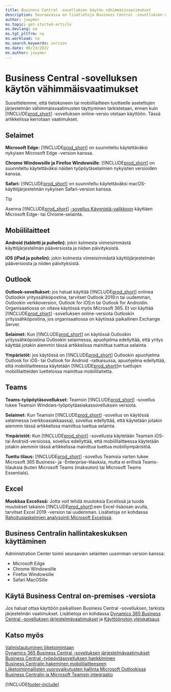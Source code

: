 ```yaml
---
title: Business Central -sovelluksen käytön vähimmäisvaatimukset
description: Seuraavassa on lisätietoja Business Central -sovelluksen online-version käyttämisen vähimmäis- ja versiovaatimuksista.
author: jswymer
ms.topic: get-started-article
ms.devlang: na
ms.tgt_pltfrm: na
ms.workload: na
ms.search.keywords: version
ms.date: 08/23/2022
ms.author: jswymer
---
```

# <a name="minimum-requirements-for-using-business-central"></a><a name="minimum-requirements-for-using-business-central"></a><a name="minimum-requirements-for-using-business-central"></a>Business Central -sovelluksen käytön vähimmäisvaatimukset

Suosittelemme, että tietokoneen tai mobiililaitteen tuotteelle asetettujen järjestelmän vähimmäisvaatimusten täyttyminen tarkistetaan, ennen kuin [!INCLUDE[prod_short](includes/prod_short.md)] -sovelluksen online-versio otetaan käyttöön. Tässä artikkelissa kerrotaan vaatimukset.  

## <a name="browsers"></a><a name="browsers"></a><a name="browsers"></a>Selaimet

**Microsoft Edge:** [!INCLUDE[prod_short](includes/prod_short.md)] on suunniteltu käytettäväksi nykyisen Microsoft Edge -version kanssa.
  
**Chrome Windowsille ja Firefox Windowsille**: [!INCLUDE[prod_short](includes/prod_short.md)] on suunniteltu käytettäväksi näiden työpöytäselaimien nykyisten versioiden kanssa.
 
**Safari:** [!INCLUDE[prod_short](includes/prod_short.md)] on suunniteltu käytettäväksi macOS-käyttöjärjestelmän nykyisen Safari-version kanssa.  

> [!TIP]
> Asenna [!INCLUDE[prod_short](includes/prod_short.md)] [-sovellus Käynnistä-valikkoon](install-desktop-app.md#install-the-app-for-business-central-online) käyttäen Microsoft Edge- tai Chrome-selainta.

## <a name="mobile-devices"></a><a name="mobile-devices"></a><a name="mobile-devices"></a>Mobiililaitteet

**Android (tabletti ja puhelin):** jokin kolmesta viimeisimmästä käyttöjärjestelmän pääversiosta ja niiden päivityksistä.

**iOS (iPad ja puhelin):** jokin kolmesta viimeisimmästä käyttöjärjestelmän pääversiosta ja niiden päivityksistä.

## <a name="outlook"></a><a name="outlook"></a><a name="outlook"></a>Outlook

**Outlook-sovellukset:** jos haluat käyttää [!INCLUDE[prod_short](includes/prod_short.md)] onlinea Outlookin yrityssähköpostina, tarvitset Outlook 2019:n tai uudemman, Outlookin verkkoversion, Outlook for iOS:n tai Outlook for Androidin. Organisaatiossa on oltava käytössä myös Microsoft 365. Et voi käyttää [!INCLUDE[prod_short](includes/prod_short.md)] -sovelluksen online-versiota Outlookin yrityssähköpostina, jos organisaatiossa on käytössä paikallinen Exchange Server. 

**Selaimet:** Kun [!INCLUDE[prod_short](includes/prod_short.md)] on käytössä Outlookin yrityssähköpostina Outlookin selaimessa, apuohjelma edellyttää, että yritys käyttää jotakin aiemmin tässä artikkelissa mainittua tuettua selainta.

**Ympäristöt:** jos käytössä on [!INCLUDE[prod_short](includes/prod_short.md)] Outlookin apuohjelma Outlook for iOS- tai Outlook for Android -ratkaisussa, apuohjelma edellyttää, että mobiililaitteessa käytetään [!INCLUDE[prod_short](includes/prod_short.md)]in tuettujen mobiililaitteiden luettelossa mainittua mobiililaitetta.  

## <a name="teams"></a><a name="teams"></a><a name="teams"></a>Teams

**Teams-työpöytäsovellukset:** Teamsin [!INCLUDE[prod_short](includes/prod_short.md)] -sovellus tukee Teamsin Windows-työpöytäasiakassovelluksen versiota. 

**Selaimet:** Kun Teamsin [!INCLUDE[prod_short](includes/prod_short.md)] -sovellus on käytössä selaimessa (verkkoasiakkaassa), sovellus edellyttää, että käytetään jotakin aiemmin tässä artikkelissa mainittua tuettua selainta. 

**Ympäristöt:** Kun [!INCLUDE[prod_short](includes/prod_short.md)] -sovellusta käytetään Teamsin iOS- tai Android-versiossa, sovellus edellyttää, että mobiililaitteessa käytetään jotakin aiemmin tässä artikkelissa mainittua tuettua mobiiliympäristöä.

**Tuettu tilaus:** [!INCLUDE[prod_short](includes/prod_short.md)] -sovellus Teamsia varten tukee Microsoft 365 Business- ja -Enterprise-tilauksia, mutta ei erillisiä Teams-tilauksia (kuten Microsoft Teams (maksuton) tai Microsoft Teams Essentials).

## <a name="excel"></a><a name="excel"></a><a name="excel"></a>Excel

**Muokkaa Excelissä:** Jotta voit tehdä muutoksia Excelissä ja tuoda muutokset takaisin [!INCLUDE[prod_short](includes/prod_short.md)]:een Excel-lisäosan avulla, tarvitset Excel 2019 -version tai uudemman. Lisätietoja on kohdassa [Rahoituslaskelmien analysointi Microsoft Excelissä](finance-analyze-excel.md).  

## <a name="using-the-business-central-administration-center"></a><a name="using-the-business-central-administration-center"></a><a name="using-the-business-central-administration-center"></a><a name="TAC"></a> Business Centralin hallintakeskuksen käyttäminen

Administration Center toimii seuraavien selainten uusimman version kanssa:

- Microsoft Edge
- Chrome Windowsille
- Firefox Windowsille
- Safari MacOSille

## <a name="use-business-central-on-premises"></a><a name="use-business-central-on-premises"></a><a name="use-business-central-on-premises"></a>Käytä Business Central on-premises -versiota

Jos haluat ottaa käyttöön paikallisen Business Central -sovelluksen, tarkista järjestelmän vaatimukset. Lisätietoja on kohdassa [Dynamics 365 Business Central -sovelluksen järjestelmävaatimukset](/dynamics365/business-central/dev-itpro/deployment/system-requirements-business-central-v20) ja [Käyttöönoton yleiskatsaus](/dynamics365/business-central/dev-itpro/deployment/deployment)  

## <a name="see-also"></a><a name="see-also"></a><a name="see-also"></a>Katso myös

[Valmistautuminen liiketoimintaan](ui-get-ready-business.md)  
[Dynamics 365 Business Central -sovelluksen järjestelmävaatimukset](/dynamics365/business-central/dev-itpro/deployment/system-requirements-business-central-v20)  
[Business Central -työpöytäsovelluksen hankkiminen](install-desktop-app.md)  
[Business Centralin hakeminen mobiililaitteeseen](install-mobile-app.md)  
[Liiketoiminnallisten vuorovaikutusten hallinta Microsoft Outlookissa](admin-outlook.md)  
[Business Centralin ja Microsoft Teamsin integraatio](across-teams-overview.md)  

[!INCLUDE[footer-include](includes/footer-banner.md)]
